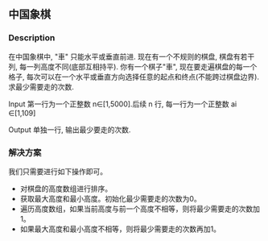 ## 中国象棋
### Description

在中国象棋中, "車" 只能水平或垂直前进.
现在有一个不规则的棋盘, 棋盘有若干列, 每一列高度不同(底部互相持平).
你有一个棋子"車", 现在要走遍棋盘的每一个格子, 每次可以在一个水平或垂直方向选择任意的起点和终点(不能跨过棋盘边界). 求最少需要走的次数.

Input
第一行为一个正整数 n∈[1,5000].后续 n 行, 每一行为一个正整数 ai ∈[1,109]

Output
单独一行, 输出最少要走的次数.

### 解决方案
我们只需要进行如下操作即可。
- 对棋盘的高度数组进行排序。
- 获取最大高度和最小高度。初始化最少需要走的次数为0。
- 遍历高度数组，如果当前高度与前一个高度不相等，则将最少需要走的次数加1。
- 如果最大高度和最小高度不相等，则将最少需要走的次数再加1。